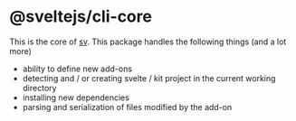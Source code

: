 # @sveltejs/cli-core

This is the core of [sv](https://svelte-add.com). This package handles the following things (and a lot more)

- ability to define new add-ons
- detecting and / or creating svelte / kit project in the current working directory
- installing new dependencies
- parsing and serialization of files modified by the add-on
